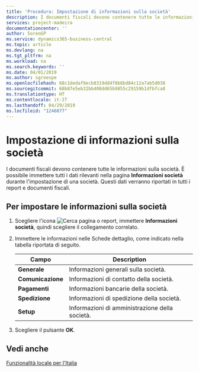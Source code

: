 ```yaml
---
title: 'Procedura: Impostazione di informazioni sulla società'
description: I documenti fiscali devono contenere tutte le informazioni sulla società. È possibile immettere tutti i dati rilevanti nella pagina Informazioni società durante l'impostazione di una società.
services: project-madeira
documentationcenter: ''
author: SorenGP
ms.service: dynamics365-business-central
ms.topic: article
ms.devlang: na
ms.tgt_pltfrm: na
ms.workload: na
ms.search.keywords: ''
ms.date: 04/01/2019
ms.author: sgroespe
ms.openlocfilehash: 68c1dedaf9ecb8319dd4f8b8bd84c12a7ab5d038
ms.sourcegitcommit: 60b87e5eb32bb408dd65b9855c29159b1dfbfca8
ms.translationtype: HT
ms.contentlocale: it-IT
ms.lasthandoff: 04/29/2019
ms.locfileid: "1246077"
---
```

# <a name="set-up-company-information"></a>Impostazione di informazioni sulla società
I documenti fiscali devono contenere tutte le informazioni sulla società. È possibile immettere tutti i dati rilevanti nella pagina **Informazioni società** durante l'impostazione di una società. Questi dati verranno riportati in tutti i report e documenti fiscali.  

## <a name="to-set-up-company-information"></a>Per impostare le informazioni sulla società  

1.  Scegliere l'icona ![Cerca pagina o report](../../media/ui-search/search_small.png "icona Cerca pagina o report"), immettere **Informazioni società**, quindi scegliere il collegamento correlato.  
2.  Immettere le informazioni nelle Schede dettaglio, come indicato nella tabella riportata di seguito.

    |Campo|Description|  
    |-------------|---------------------------------------|  
    |**Generale**|Informazioni generali sulla società.|  
    |**Comunicazione**|Informazioni di contatto della società.|  
    |**Pagamenti**|Informazioni bancarie della società.|  
    |**Spedizione**|Informazioni di spedizione della società.|  
    |**Setup**|Informazioni di amministrazione della società.|  

3.  Scegliere il pulsante **OK**.  

## <a name="see-also"></a>Vedi anche  
 [Funzionalità locale per l'Italia](italy-local-functionality.md)   

